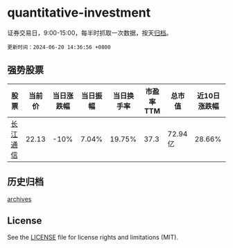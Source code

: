 # quantitative-investment

证券交易日，9:00-15:00，每半时抓取一次数据，按天[归档](archives)。

`更新时间：2024-06-20 14:36:56 +0800`

## 强势股票

|股票|当前价|当日涨跌幅|当日振幅|当日换手率|市盈率TTM|总市值|近10日涨跌幅|
|----|----|----|----|----|----|----|----|
|[长江通信](https://xueqiu.com/S/SH600345)|22.13|-10%|7.04%|19.75%|37.3|72.94亿|28.66%|

## 历史归档

[archives](archives)

## License

See the [LICENSE](LICENSE) file for license rights and limitations (MIT).